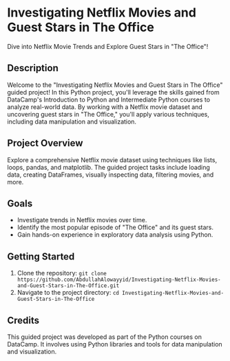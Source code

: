 # Investigating Netflix Movies and Guest Stars in The Office

Dive into Netflix Movie Trends and Explore Guest Stars in "The Office"!

## Description

Welcome to the "Investigating Netflix Movies and Guest Stars in The Office" guided project! In this Python project, you'll leverage the skills gained from DataCamp's Introduction to Python and Intermediate Python courses to analyze real-world data. By working with a Netflix movie dataset and uncovering guest stars in "The Office," you'll apply various techniques, including data manipulation and visualization.

## Project Overview

Explore a comprehensive Netflix movie dataset using techniques like lists, loops, pandas, and matplotlib. The guided project tasks include loading data, creating DataFrames, visually inspecting data, filtering movies, and more.

## Goals

- Investigate trends in Netflix movies over time.
- Identify the most popular episode of "The Office" and its guest stars.
- Gain hands-on experience in exploratory data analysis using Python.

## Getting Started

1. Clone the repository: `git clone https://github.com/AbdullahAlowayyid/Investigating-Netflix-Movies-and-Guest-Stars-in-The-Office.git`
2. Navigate to the project directory: `cd Investigating-Netflix-Movies-and-Guest-Stars-in-The-Office`


## Credits
This guided project was developed as part of the Python courses on DataCamp. It involves using Python libraries and tools for data manipulation and visualization.

